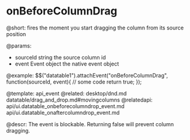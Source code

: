 onBeforeColumnDrag
=============


@short: 
	fires the moment you start dragging the column from its source position
	
@params:

- sourceId			string					the source column id
- event				Event object			the native event object
    
@example:
$$("datatable1").attachEvent("onBeforeColumnDrag", function(sourceId, event){
	// some code
	return true;
});


@template:	api_event
@related: 
	desktop/dnd.md
    datatable/drag_and_drop.md#movingcolumns
@relatedapi:
	api/ui.datatable_onbeforecolumndrop_event.md
    api/ui.datatable_onaftercolumndrop_event.md

@descr:
The event is blockable. Returning false will prevent column dragging.






